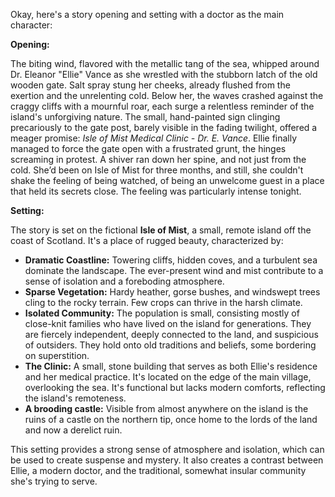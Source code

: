 Okay, here's a story opening and setting with a doctor as the main character:

**Opening:**

The biting wind, flavored with the metallic tang of the sea, whipped around Dr. Eleanor "Ellie" Vance as she wrestled with the stubborn latch of the old wooden gate.  Salt spray stung her cheeks, already flushed from the exertion and the unrelenting cold. Below her, the waves crashed against the craggy cliffs with a mournful roar, each surge a relentless reminder of the island's unforgiving nature.  The small, hand-painted sign clinging precariously to the gate post, barely visible in the fading twilight, offered a meager promise: *Isle of Mist Medical Clinic - Dr. E. Vance*.   Ellie finally managed to force the gate open with a frustrated grunt, the hinges screaming in protest.  A shiver ran down her spine, and not just from the cold.  She’d been on Isle of Mist for three months, and still, she couldn't shake the feeling of being watched, of being an unwelcome guest in a place that held its secrets close. The feeling was particularly intense tonight.

**Setting:**

The story is set on the fictional **Isle of Mist**, a small, remote island off the coast of Scotland. It's a place of rugged beauty, characterized by:

*   **Dramatic Coastline:** Towering cliffs, hidden coves, and a turbulent sea dominate the landscape. The ever-present wind and mist contribute to a sense of isolation and a foreboding atmosphere.
*   **Sparse Vegetation:** Hardy heather, gorse bushes, and windswept trees cling to the rocky terrain. Few crops can thrive in the harsh climate.
*   **Isolated Community:** The population is small, consisting mostly of close-knit families who have lived on the island for generations. They are fiercely independent, deeply connected to the land, and suspicious of outsiders. They hold onto old traditions and beliefs, some bordering on superstition.
*   **The Clinic:** A small, stone building that serves as both Ellie's residence and her medical practice. It's located on the edge of the main village, overlooking the sea. It's functional but lacks modern comforts, reflecting the island's remoteness.
*   **A brooding castle:** Visible from almost anywhere on the island is the ruins of a castle on the northern tip, once home to the lords of the land and now a derelict ruin.

This setting provides a strong sense of atmosphere and isolation, which can be used to create suspense and mystery. It also creates a contrast between Ellie, a modern doctor, and the traditional, somewhat insular community she's trying to serve.
